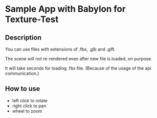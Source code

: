 # Sample App with Babylon for Texture-Test

## Description

You can use files with extensions of .fbx, .glb and .glft.

The scene will not re-rendered even after new file is loaded, on purpose.

It will take seconds for loading .fbx file. (Because of the usage of the api communication.)

## How to use

- left click to rotate
- right click to pan
- wheel to zoom
